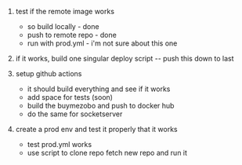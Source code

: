 
1. test if the remote image works 
    - so build locally - done
    - push to remote repo - done
    - run with prod.yml - i'm not sure about this one

2. if it works, build one singular deploy script -- push this down to last

3. setup github actions
    - it should build everything and see if it works
    - add space for tests (soon)
    - build the buymezobo and push to docker hub
    - do the same for socketserver

4. create a prod env and test it properly that it works
    - test prod.yml works
    - use script to clone repo fetch new repo and run it
